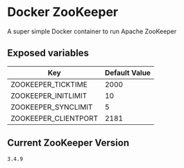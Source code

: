 # Docker ZooKeeper
A super simple Docker container to run Apache ZooKeeper

## Exposed variables
| Key | Default Value   |
|-----|-----------------|
| ZOOKEEPER_TICKTIME   | 2000 |
| ZOOKEEPER_INITLIMIT  | 10   |
| ZOOKEEPER_SYNCLIMIT  | 5    |
| ZOOKEEPER_CLIENTPORT | 2181 |

## Current ZooKeeper Version
`3.4.9`
